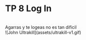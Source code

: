# TP 8 Log In
<br/>
Agarras y te logeas no es tan dificil <br/>
![John Ultrakill](assets/ultrakill-v1.gif)
